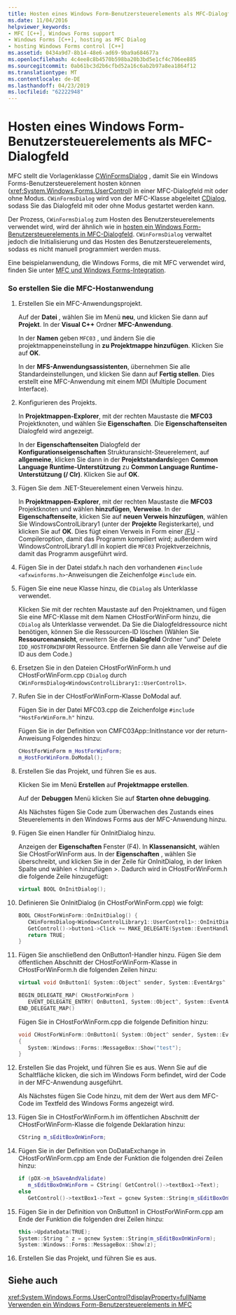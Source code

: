 ```yaml
---
title: Hosten eines Windows Form-Benutzersteuerelements als MFC-Dialogfeld
ms.date: 11/04/2016
helpviewer_keywords:
- MFC [C++], Windows Forms support
- Windows Forms [C++], hosting as MFC Dialog
- hosting Windows Forms control [C++]
ms.assetid: 0434a9d7-8b14-48e6-ad69-9ba9a684677a
ms.openlocfilehash: 4c4ee8c8b4570b598ba20b3bd5e1cf4c706ee885
ms.sourcegitcommit: 0ab61bc3d2b6cfbd52a16c6ab2b97a8ea1864f12
ms.translationtype: MT
ms.contentlocale: de-DE
ms.lasthandoff: 04/23/2019
ms.locfileid: "62222948"
---
```

# <a name="hosting-a-windows-form-user-control-as-an-mfc-dialog-box"></a>Hosten eines Windows Form-Benutzersteuerelements als MFC-Dialogfeld

MFC stellt die Vorlagenklasse [CWinFormsDialog](../mfc/reference/cwinformsdialog-class.md) , damit Sie ein Windows Forms-Benutzersteuerelement hosten können (<xref:System.Windows.Forms.UserControl>) in einer MFC-Dialogfeld mit oder ohne Modus. `CWinFormsDialog` wird von der MFC-Klasse abgeleitet [CDialog](../mfc/reference/cdialog-class.md), sodass Sie das Dialogfeld mit oder ohne Modus gestartet werden kann.

Der Prozess, `CWinFormsDialog` zum Hosten des Benutzersteuerelements verwendet wird, wird der ähnlich wie in [hosten ein Windows Form-Benutzersteuerelements in MFC-Dialogfeld](../dotnet/hosting-a-windows-form-user-control-in-an-mfc-dialog-box.md). `CWinFormsDialog` verwaltet jedoch die Initialisierung und das Hosten des Benutzersteuerelements, sodass es nicht manuell programmiert werden muss.

Eine beispielanwendung, die Windows Forms, die mit MFC verwendet wird, finden Sie unter [MFC und Windows Forms-Integration](http://www.microsoft.com/downloads/details.aspx?FamilyID=987021bc-e575-4fe3-baa9-15aa50b0f599&displaylang=en).

### <a name="to-create-the-mfc-host-application"></a>So erstellen Sie die MFC-Hostanwendung

1. Erstellen Sie ein MFC-Anwendungsprojekt.

   Auf der **Datei** , wählen Sie im Menü **neu**, und klicken Sie dann auf **Projekt**. In der **Visual C++** Ordner **MFC-Anwendung**.

   In der **Namen** geben `MFC03` , und ändern Sie die projektmappeneinstellung in **zu Projektmappe hinzufügen**. Klicken Sie auf **OK**.

   In der **MFS-Anwendungsassistenten**, übernehmen Sie alle Standardeinstellungen, und klicken Sie dann auf **Fertig stellen**. Dies erstellt eine MFC-Anwendung mit einem MDI (Multiple Document Interface).

1. Konfigurieren des Projekts.

   In **Projektmappen-Explorer**, mit der rechten Maustaste die **MFC03** Projektknoten, und wählen Sie **Eigenschaften**. Die **Eigenschaftenseiten** Dialogfeld wird angezeigt.

   In der **Eigenschaftenseiten** Dialogfeld der **Konfigurationseigenschaften** Strukturansicht-Steuerelement, auf **allgemeine**, klicken Sie dann in der **Projektstandards**legen **Common Language Runtime-Unterstützung** zu **Common Language Runtime-Unterstützung (/ Clr)**. Klicken Sie auf **OK**.

1. Fügen Sie dem .NET-Steuerelement einen Verweis hinzu.

   In **Projektmappen-Explorer**, mit der rechten Maustaste die **MFC03** Projektknoten und wählen **hinzufügen**, **Verweise**. In der **Eigenschaftenseite**, klicken Sie auf **neuen Verweis hinzufügen**, wählen Sie WindowsControlLibrary1 (unter der **Projekte** Registerkarte), und klicken Sie auf **OK**. Dies fügt einen Verweis in Form einer [/FU](../build/reference/fu-name-forced-hash-using-file.md) -Compileroption, damit das Programm kompiliert wird; außerdem wird WindowsControlLibrary1.dll in kopiert die `MFC03` Projektverzeichnis, damit das Programm ausgeführt wird.

1. Fügen Sie in der Datei stdafx.h nach den vorhandenen `#include <afxwinforms.h>`-Anweisungen die Zeichenfolge `#include` ein.

1. Fügen Sie eine neue Klasse hinzu, die `CDialog` als Unterklasse verwendet.

   Klicken Sie mit der rechten Maustaste auf den Projektnamen, und fügen Sie eine MFC-Klasse mit dem Namen CHostForWinForm hinzu, die `CDialog` als Unterklasse verwendet. Da Sie die Dialogfeldressource nicht benötigen, können Sie die Ressourcen-ID löschen (Wählen Sie **Ressourcenansicht**, erweitern Sie die **Dialogfeld** Ordner "und" Delete `IDD_HOSTFORWINFORM` Ressource.  Entfernen Sie dann alle Verweise auf die ID aus dem Code.)

1. Ersetzen Sie in den Dateien CHostForWinForm.h und CHostForWinForm.cpp `CDialog` durch `CWinFormsDialog<WindowsControlLibrary1::UserControl1>`.

1. Rufen Sie in der CHostForWinForm-Klasse DoModal auf.

   Fügen Sie in der Datei MFC03.cpp die Zeichenfolge `#include "HostForWinForm.h"` hinzu.

   Fügen Sie in der Definition von CMFC03App::InitInstance vor der return-Anweisung Folgendes hinzu:

    ```cpp
    CHostForWinForm m_HostForWinForm;
    m_HostForWinForm.DoModal();
    ```

1. Erstellen Sie das Projekt, und führen Sie es aus.

   Klicken Sie im Menü **Erstellen** auf **Projektmappe erstellen**.

   Auf der **Debuggen** Menü klicken Sie auf **Starten ohne debugging**.

   Als Nächstes fügen Sie Code zum Überwachen des Zustands eines Steuerelements in den Windows Forms aus der MFC-Anwendung hinzu.

1. Fügen Sie einen Handler für OnInitDialog hinzu.

   Anzeigen der **Eigenschaften** Fenster (F4). In **Klassenansicht**, wählen Sie CHostForWinForm aus. In der **Eigenschaften** , wählen Sie überschreibt, und klicken Sie in der Zeile für OnInitDialog, in der linken Spalte und wählen \< hinzufügen >. Dadurch wird in CHostForWinForm.h die folgende Zeile hinzugefügt:

    ```cpp
    virtual BOOL OnInitDialog();
    ```

1. Definieren Sie OnInitDialog (in CHostForWinForm.cpp) wie folgt:

    ```cpp
    BOOL CHostForWinForm::OnInitDialog() {
       CWinFormsDialog<WindowsControlLibrary1::UserControl1>::OnInitDialog();
       GetControl()->button1->Click += MAKE_DELEGATE(System::EventHandler, OnButton1);
       return TRUE;
    }
    ```

1. Fügen Sie anschließend den OnButton1-Handler hinzu. Fügen Sie dem öffentlichen Abschnitt der CHostForWinForm-Klasse in CHostForWinForm.h die folgenden Zeilen hinzu:

    ```cpp
    virtual void OnButton1( System::Object^ sender, System::EventArgs^ e );

    BEGIN_DELEGATE_MAP( CHostForWinForm )
       EVENT_DELEGATE_ENTRY( OnButton1, System::Object^, System::EventArgs^ );
    END_DELEGATE_MAP()
    ```

   Fügen Sie in CHostForWinForm.cpp die folgende Definition hinzu:

    ```cpp
    void CHostForWinForm::OnButton1( System::Object^ sender, System::EventArgs^ e )
    {
       System::Windows::Forms::MessageBox::Show("test");
    }
    ```

1. Erstellen Sie das Projekt, und führen Sie es aus. Wenn Sie auf die Schaltfläche klicken, die sich im Windows Form befindet, wird der Code in der MFC-Anwendung ausgeführt.

    Als Nächstes fügen Sie Code hinzu, mit dem der Wert aus dem MFC-Code im Textfeld des Windows Forms angezeigt wird.

1. Fügen Sie in CHostForWinForm.h im öffentlichen Abschnitt der CHostForWinForm-Klasse die folgende Deklaration hinzu:

    ```cpp
    CString m_sEditBoxOnWinForm;
    ```

1. Fügen Sie in der Definition von DoDataExchange in CHostForWinForm.cpp am Ende der Funktion die folgenden drei Zeilen hinzu:

    ```cpp
    if (pDX->m_bSaveAndValidate)
       m_sEditBoxOnWinForm = CString( GetControl()->textBox1->Text);
    else
       GetControl()->textBox1->Text = gcnew System::String(m_sEditBoxOnWinForm);
    ```

1. Fügen Sie in der Definition von OnButton1 in CHostForWinForm.cpp am Ende der Funktion die folgenden drei Zeilen hinzu:

    ```cpp
    this->UpdateData(TRUE);
    System::String ^ z = gcnew System::String(m_sEditBoxOnWinForm);
    System::Windows::Forms::MessageBox::Show(z);
    ```

1. Erstellen Sie das Projekt, und führen Sie es aus.

## <a name="see-also"></a>Siehe auch

<xref:System.Windows.Forms.UserControl?displayProperty=fullName>
[Verwenden ein Windows Form-Benutzersteuerelements in MFC](../dotnet/using-a-windows-form-user-control-in-mfc.md)
